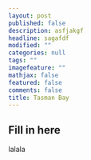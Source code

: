 ```yaml
---
layout: post
published: false
description: asfjakgf
headline: sagafdf
modified: ""
categories: null
tags: ""
imagefeature: ""
mathjax: false
featured: false
comments: false
title: Tasman Bay
---
```


## Fill in here

lalala
